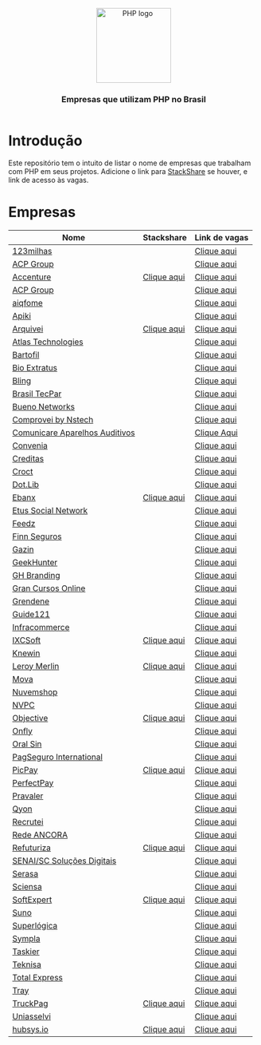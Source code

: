 <header>
    <p align="center">
        <img width="150" src="doc/images/php-logo.png" alt="PHP logo" />
    </p>
    <h3 align="center">Empresas que utilizam PHP no Brasil</h3>
</header>

# Introdução

Este repositório tem o intuito de listar o nome de empresas que trabalham com PHP em seus projetos. Adicione o link para
[StackShare](https://stackshare.io) se houver, e link de acesso às vagas.

# Empresas

| Nome                                                                       | Stackshare                                                                   | Link de vagas                                                                           |
|----------------------------------------------------------------------------|------------------------------------------------------------------------------|-----------------------------------------------------------------------------------------|
| [123milhas](https://123milhas.com)                                         |                                                                              | [Clique aqui](https://jobs.solides.com/123milhas)                                       |
| [ACP Group](https://www.acpgroup.com.br)                                   |                                                                              | [Clique aqui](https://acpgroup.gupy.io)                                                 |
| [Accenture](https://www.accenture.com/br-pt)                               | [Clique aqui](https://stackshare.io/accenture/accenture)                     | [Clique aqui](https://www.accenture.com/br-pt/careers)                                  |
| [ACP Group](https://www.acpgroup.com.br)                                   |                                                                              | [Clique aqui](https://acpgroup.gupy.io)                                                 |
| [aiqfome](https://aiqfome.com)                                             |                                                                              | [Clique aqui](https://aiqfome.gupy.io)                                                  |
| [Apiki](https://apiki.com)                                                 |                                                                              | [Clique aqui](https://apiki.solides.jobs)                                               |
| [Arquivei](https://arquivei.com.br)                                        | [Clique aqui](https://stackshare.io/arquivei-engineering/arquivei)           | [Clique aqui](https://www.linkedin.com/company/arquivei/jobs)                           |
| [Atlas Technologies](https://atlastechnol.gupy.io)                         |                                                                              | [Clique aqui](https://atlastechnol.gupy.io)                                             |
| [Bartofil](https://www.bartofil.com.br)                                    |                                                                              | [Clique aqui](https://bartofil.empregare.com/pt-br/vagas)                               |
| [Bio Extratus](https://www.bioextratus.com.br)                             |                                                                              | [Clique aqui](https://trabalheconosco.bioextratus.com.br)                               |
| [Bling](https://bling.com.br)                                              |                                                                              | [Clique aqui](https://vagas-bling.gupy.io)                                              |
| [Brasil TecPar](https://www.brasiltecpar.com.br)                           |                                                                              | [Clique aqui](https://www.brasiltecpar.com.br/trabalheconosco)                          |
| [Bueno Networks](https://buenonetworks.com.br)                             |                                                                              | [Clique aqui](https://www.linkedin.com/company/bueno-networks/jobs)                     |
| [Comprovei by Nstech](https://comprovei.com)                               |                                                                              | [Clique aqui](https://www.linkedin.com/company/comprovei/jobs)                          |
| [Comunicare Aparelhos Auditivos](https://comunicareaparelhosauditivos.com) |                                                                              | [Clique Aqui](https://www.linkedin.com/company/comunicare-aparelhos-auditivos/jobs)     |
| [Convenia](http://convenia.com.br)                                         |                                                                              | [Clique aqui](https://convenia-tech.gupy.io)                                            |
| [Creditas](https://www.creditas.com)                                       |                                                                              | [Clique aqui](https://careers.creditas.com)                                             |
| [Croct](https://croct.com)                                                 |                                                                              | [Clique aqui](https://croct.com/careers)                                                |
| [Dot.Lib](https://dotlib.com)                                              |                                                                              | [Clique aqui](https://github.com/dotlib)                                                |
| [Ebanx](https://www.ebanx.com/br)                                          | [Clique aqui](https://stackshare.io/ebanx/ebanx)                             | [Clique aqui](https://boards.greenhouse.io/ebanx)                                       |
| [Etus Social Network](https://www.etus.com.br)                             |                                                                              | [Clique aqui](https://www.linkedin.com/company/etus/jobs)                               |
| [Feedz](https://www.feedz.com.br)                                          |                                                                              | [Clique aqui](https://www.feedz.com.br/vagas)                                           |
| [Finn Seguros](https://www.finnseguros.com.br)                             |                                                                              | [Clique aqui](https://www.linkedin.com/company/finn-corretora-de-seguros/jobs)          |
| [Gazin](https://www.gazin.com.br)                                          |                                                                              | [Clique aqui](https://gazin.rhgestor.com.br/vagas)                                      |
| [GeekHunter](https://www.geekhunter.com.br)                                |                                                                              | [Clique aqui](https://www.geekhunter.com.br/vagas)                                      |
| [GH Branding](https://www.agenciagh.com.br)                                |                                                                              | [Clique aqui](https://sites.google.com/view/jobsgh)                                     |
| [Gran Cursos Online](https://www.grancursosonline.com.br)                  |                                                                              | [Clique aqui](https://vemsergran.gupy.io)                                               |
| [Grendene](https://grendene.com.br)                                        |                                                                              | [Clique aqui](https://facapartegrendene.gupy.io)                                        |
| [Guide121](https://guide121.com)                                           |                                                                              | [Clique aqui](https://www.linkedin.com/company/guide121/jobs)                           |
| [Infracommerce](https://www.infracommerce.com.br)                          |                                                                              | [Clique aqui](https://infracommerce.gupy.io)                                            |
| [IXCSoft](https://www.ixcsoft.com.br)                                      | [Clique aqui](https://stackshare.io/ixcsoft/ixcsoft)                         | [Clique aqui](https://vemserixcsoft.gupy.io)                                            |
| [Knewin](https://www.knewin.com)                                           |                                                                              | [Clique aqui](https://www.knewin.com/trabalhe-conosco)                                  |
| [Leroy Merlin](https://leroymerlin.com.br)                                 | [Clique aqui](https://stackshare.io/leroy-merlin-brasil/website)             | [Clique aqui](https://carreiras.leroymerlin.com.br/#jobs)                               |
| [Mova](https://mova.vc)                                                    |                                                                              | [Clique aqui](https://mova.gupy.io)                                                     |
| [Nuvemshop](https://www.nuvemshop.com.br)                                  |                                                                              | [Clique aqui](https://www.nuvemshop.com.br/trabalhe-na-nuvemshop)                       |
| [NVPC](https://www.nvpc.company)                                           |                                                                              | [Clique aqui](https://www.linkedin.com/company/novovarejo-com/jobs)                     |
| [Objective](https://objctv.one)                                            | [Clique aqui](https://stackshare.io/objective-objctv/objective-objctv)       | [Clique aqui](https://www.linkedin.com/company/object1ve/jobs)                          |
| [Onfly](https://www.onfly.com.br)                                          |                                                                              | [Clique aqui](https://onfly.solides.jobs)                                               |
| [Oral Sin](https://www.oralsin.com.br)                                     |                                                                              | [Clique aqui](https://www.oralsin.com.br/trabalhe-conosco)                              |
| [PagSeguro International](https://international.pagseguro.com)             |                                                                              | [Clique aqui](https://pagseguro.gupy.io)                                                |
| [PicPay](https://picpay.com)                                               | [Clique aqui](https://stackshare.io/picpay/picpay)                           | [Clique aqui](https://picpay.com/oportunidades-de-emprego-e-carreiras/central-de-vagas) |
| [PerfectPay](https://perfectpay.com.br)                                    |                                                                              | [Clique aqui](https://perfectpay.vagas.solides.com.br)                                  |
| [Pravaler](https://www.pravaler.com.br)                                    |                                                                              | [Clique aqui](https://apply.workable.com/pravaler-1/?lng=pt#jobs)                       |
| [Qyon](https://www.qyon.com)                                               |                                                                              | [Clique aqui](https://www.linkedin.com/company/qyon/jobs)                               |
| [Recrutei](https://recrutei.com.br)                                        |                                                                              | [Clique aqui](https://empregos.recrutei.com.br)                                         |
| [Rede ANCORA](https://www.redeancora.com.br)                               |                                                                              | [Clique aqui](https://www.linkedin.com/company/redeancorabr/jobs)                       |
| [Refuturiza](https://refuturiza.com.br)                                    | [Clique aqui](https://stackshare.io/refuturiza/refuturiza)                   | [Clique aqui](https://refuturizaempregos.solides.jobs)                                  |
| [SENAI/SC Soluções Digitais](https://sc.senai.br)                          |                                                                              | [Clique aqui](https://crescemosjuntos.com.br/trabalhe-conosco?cidade=11270)             |
| [Serasa](https://www.serasaexperian.com.br)                                |                                                                              | [Clique aqui](https://careers.smartrecruiters.com/Experian/?search=Brazil)              |
| [Sciensa](https://www.sciensa.com)                                         |                                                                              | [Clique aqui](https://www.sciensa.com/carreiras)                                        |
| [SoftExpert](https://softexpert.com)                                       | [Clique aqui](https://stackshare.io/softexpert-software/softexpert-software) | [Clique aqui](https://softexpert.recruiterbox.com)                                      |
| [Suno](https://www.suno.com.br)                                            |                                                                              | [Clique aqui](https://gruposunojobs.gupy.io)                                            |
| [Superlógica](https://superlogica.com)                                     |                                                                              | [Clique aqui](https://superlogica.gupy.io)                                              |
| [Sympla](https://www.sympla.com.br)                                        |                                                                              | [Clique aqui](https://www.sympla.com.br/carreiras)                                      |
| [Taskier](https://taskier.io)                                              |                                                                              | [Clique aqui](https://www.linkedin.com/company/apptaskier/jobs)                         |
| [Teknisa](https://www.teknisa.com)                                         |                                                                              | [Clique aqui](https://teknisa.solides.jobs)                                             |
| [Total Express](https://totalexpress.com.br)                               |                                                                              | [Clique aqui](https://totalexpress.com.br/trabalhe-conosco)                             |
| [Tray](https://www.tray.com.br)                                            |                                                                              | [Clique aqui](https://tray.gupy.io)                                                     |
| [TruckPag](https://truckpag.com.br)                                        | [Clique aqui](https://stackshare.io/truckpag-ti/nossa-stack)                 | [Clique aqui](https://www.linkedin.com/company/truckpag/jobs)                           |
| [Uniasselvi](https://portal.uniasselvi.com.br)                             |                                                                              | [Clique aqui](https://uniasselvi.gupy.io)                                               |
| [hubsys.io](https://hubsys.io)                                             | [Clique aqui](https://stackshare.io/companies/hubsys-ltda)                   | [Clique aqui](https://www.linkedin.com/company/hubsys-io/jobs)                          |

